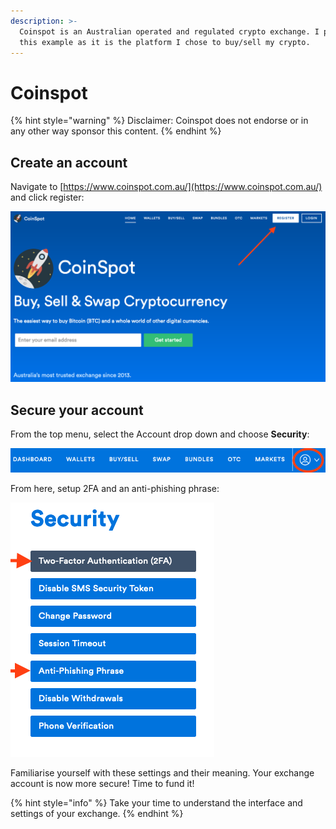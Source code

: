 ```yaml
---
description: >-
  Coinspot is an Australian operated and regulated crypto exchange. I provide
  this example as it is the platform I chose to buy/sell my crypto.
---
```


# Coinspot

{% hint style="warning" %}
Disclaimer: Coinspot does not endorse or in any other way sponsor this content.
{% endhint %}

## Create an account

Navigate to [https://www.coinspot.com.au/](https://www.coinspot.com.au/) and click register:

![](../.gitbook/assets/coinspot_splash.png)

## Secure your account

From the top menu, select the Account drop down and choose **Security**:

![](../.gitbook/assets/coinspot_menu.png)

From here, setup 2FA and an anti-phishing phrase:

![](../.gitbook/assets/coinspot_security_menu.png)

Familiarise yourself with these settings and their meaning. Your exchange account is now more secure! Time to fund it!

{% hint style="info" %}
Take your time to understand the interface and settings of your exchange.
{% endhint %}

